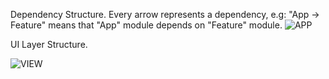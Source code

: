 Dependency Structure. Every arrow represents a dependency, e.g: "App -> Feature" means that "App" module depends on "Feature" module.
![APP](https://github.com/deadrudolph/ReduxTemplate/assets/85884456/b3967bdd-2088-479b-8cb6-8a485231bad8)

UI Layer Structure.

![VIEW](https://github.com/deadrudolph/ReduxTemplate/assets/85884456/ed1c50f2-39c1-4755-bb90-5abf9e683746)
